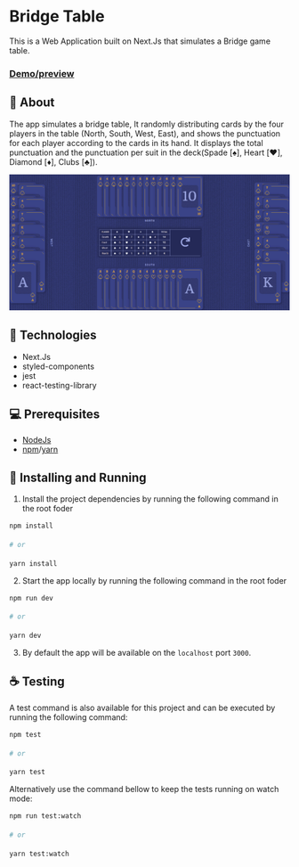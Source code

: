# Bridge Table

This is a Web Application built on Next.Js that simulates a Bridge game table.

### [Demo/preview](https://superlative-fenglisu-f21c55.netlify.app/)

## :page_facing_up: About
The app simulates a bridge table, It randomly distributing cards by the four players in the table (North, South, West, East), and shows the punctuation for each player according to the cards in its hand. It displays the total punctuation and the punctuation per suit in the deck(Spade [:spades:], Heart [:hearts:], Diamond [:diamonds:], Clubs [:clubs:]).

![App running displaying the initial screen with the Bridge Table](https://raw.githubusercontent.com/marcos-tomaz/bridge-table/main/images/BridgeApp.gif?raw=true)

## :wrench: Technologies
- Next.Js
- styled-components
- jest
- react-testing-library

## 💻 Prerequisites
- [NodeJs](https://nodejs.org/en/)
- [npm](https://nodejs.org/en/)/[yarn](https://yarnpkg.com/)

## 🚀 Installing and Running

1. Install the project dependencies by running the following command in the root foder

```bash
npm install

# or

yarn install
```
2. Start the app locally by running the following command in the root foder

```bash
npm run dev

# or

yarn dev
```
3. By default the app will be available on the `localhost` port `3000`.
## ☕ Testing
A test command is also available for this project and can be executed by running the following command:
```bash
npm test

# or

yarn test
```

Alternatively use the command bellow to keep the tests running on watch mode:
```bash
npm run test:watch

# or

yarn test:watch
```
